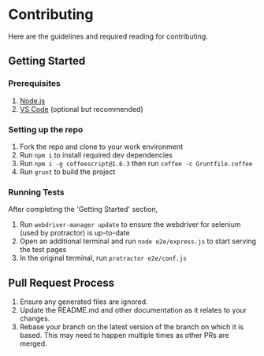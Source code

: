 # Contributing

Here are the guidelines and required reading for contributing.

## Getting Started

### Prerequisites
1. [Node.js](https://nodejs.org/en/)
2. [VS Code](https://code.visualstudio.com/) (optional but recommended)

### Setting up the repo
1. Fork the repo and clone to your work environment
2. Run `npm i` to install required dev dependencies
3. Run `npm i -g coffeescript@1.6.3` then run `coffee -c Gruntfile.coffee`
5. Run `grunt` to build the project

### Running Tests

After completing the 'Getting Started' section,
1. Run `webdriver-manager update` to ensure the webdriver for selenium (used by protractor) is up-to-date
2. Open an additional terminal and run `node e2e/express.js` to start serving the test pages
3. In the original terminal, run `protractor e2e/conf.js`

## Pull Request Process

1. Ensure any generated files are ignored.
2. Update the README.md and other documentation as it relates to your changes.
3. Rebase your branch on the latest version of the branch on which it is based. This may need to happen multiple times as other PRs are merged.
